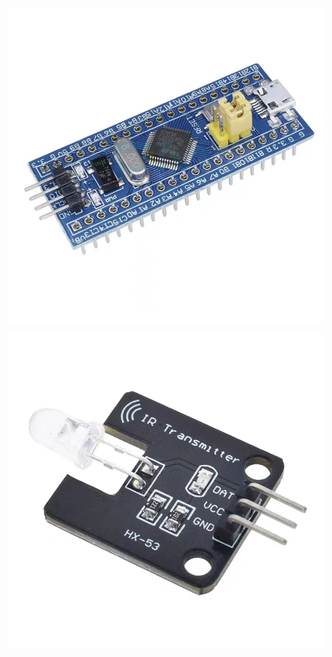 ![image-20230330132751307](https://github.com/hao-yue-1/CollegePlay/blob/master/%E6%99%BA%E6%85%A7%E9%81%A5%E6%8E%A7_F103/image/image-20230330132751307.png)

![image-20230330132757567](https://github.com/hao-yue-1/CollegePlay/blob/master/%E6%99%BA%E6%85%A7%E9%81%A5%E6%8E%A7_F103/image/image-20230330132757567.png)

